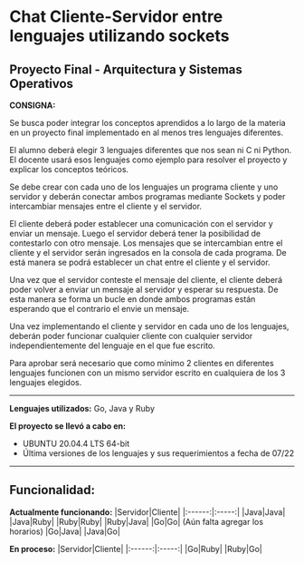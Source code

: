 # Chat Cliente-Servidor entre lenguajes utilizando sockets

## Proyecto Final - Arquitectura y Sistemas Operativos

**CONSIGNA:**

Se busca poder integrar los conceptos aprendidos a lo largo de la materia en un proyecto final implementado en al menos tres lenguajes diferentes.

El alumno deberá elegir 3 lenguajes diferentes que nos sean ni C ni Python. El docente usará esos lenguajes como ejemplo para resolver el proyecto y explicar los conceptos teóricos.

Se debe crear con cada uno de los lenguajes un programa cliente y uno servidor y deberán conectar ambos programas mediante Sockets y poder intercambiar mensajes entre el cliente y el servidor.

El cliente deberá poder establecer una comunicación con el servidor y enviar un mensaje. Luego el servidor deberá tener la posibilidad de contestarlo con otro mensaje. Los mensajes que se intercambian entre el cliente y el servidor serán ingresados en la consola de cada programa. De está manera se podrá establecer un chat entre el cliente y el servidor.

Una vez que el servidor conteste el mensaje del cliente, el cliente deberá poder volver a enviar un mensaje al servidor y esperar su respuesta. De esta manera se forma un bucle en donde ambos programas están esperando que el contrario el envie un mensaje.

Una vez implementando el cliente y servidor en cada uno de los lenguajes, deberán poder funcionar cualquier cliente con cualquier servidor independientemente del lenguaje en el que fue escrito.

Para aprobar será necesario que como mínimo 2 clientes en diferentes lenguajes funcionen con un mismo servidor escrito en cualquiera de los 3 lenguajes elegidos.

***

**Lenguajes utilizados:** Go, Java y Ruby

**El proyecto se llevó a cabo en:**
  - UBUNTU 20.04.4 LTS 64-bit
  - Última versiones de los lenguajes y sus requerimientos a fecha de 07/22

  ***

## Funcionalidad:

**Actualmente funcionando:**
 |Servidor|Cliente|
 |:------:|:-----:|
 |Java|Java|
 |Java|Ruby|
 |Ruby|Ruby|
 |Ruby|Java|
 |Go|Go| (Aún falta agregar los horarios)
 |Go|Java|
 |Java|Go|

 **En proceso:**
  |Servidor|Cliente|
 |:------:|:-----:|
 |Go|Ruby|
 |Ruby|Go|